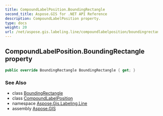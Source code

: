 ```yaml
---
title: CompoundLabelPosition.BoundingRectangle
second_title: Aspose.GIS for .NET API Reference
description: CompoundLabelPosition property. 
type: docs
weight: 20
url: /net/aspose.gis.labeling.line/compoundlabelposition/boundingrectangle/
---
```

## CompoundLabelPosition.BoundingRectangle property

```csharp
public override BoundingRectangle BoundingRectangle { get; }
```

### See Also

* class [BoundingRectangle](../../../aspose.gis.common/boundingrectangle/)
* class [CompoundLabelPosition](../)
* namespace [Aspose.Gis.Labeling.Line](../../compoundlabelposition/)
* assembly [Aspose.GIS](../../../)


